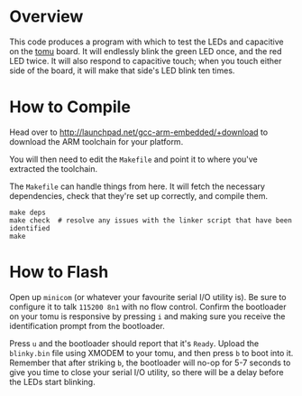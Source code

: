# Overview
This code produces a program with which to test the LEDs and capacitive on the
[tomu](http://tomu.im) board.  It will endlessly blink the green LED once, and
the red LED twice. It will also respond to capacitive touch; when you touch
either side of the board, it will make that side's LED blink ten times.

# How to Compile
Head over to http://launchpad.net/gcc-arm-embedded/+download to download the ARM
toolchain for your platform.

You will then need to edit the `Makefile` and point it to where you've extracted
the toolchain.

The `Makefile` can handle things from here. It will fetch the necessary
dependencies, check that they're set up correctly, and compile them.

```
make deps
make check  # resolve any issues with the linker script that have been identified
make
```

# How to Flash
Open up `minicom` (or whatever your favourite serial I/O utility is). Be sure to
configure it to talk `115200 8n1` with no flow control. Confirm the bootloader
on your tomu is responsive by pressing `i` and making sure you receive the
identification prompt from the bootloader.

Press `u` and the bootloader should report that it's `Ready`. Upload the
`blinky.bin` file using XMODEM to your tomu, and then press `b` to boot into it.
Remember that after striking `b`, the bootloader will no-op for 5-7 seconds to
give you time to close your serial I/O utility, so there will be a delay before
the LEDs start blinking.

